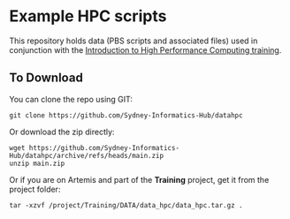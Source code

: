 # Example HPC scripts
This repository holds data (PBS scripts and associated files) used in conjunction with the [Introduction to High Performance Computing training](https://sydney-informatics-hub.github.io/training.artemis.introhpc).

## To Download

You can clone the repo using GIT:
```
git clone https://github.com/Sydney-Informatics-Hub/datahpc
```

Or download the zip directly:
```
wget https://github.com/Sydney-Informatics-Hub/datahpc/archive/refs/heads/main.zip
unzip main.zip
```

Or if you are on Artemis and part of the **Training** project, get it from the project folder:
```
tar -xzvf /project/Training/DATA/data_hpc/data_hpc.tar.gz .
```
